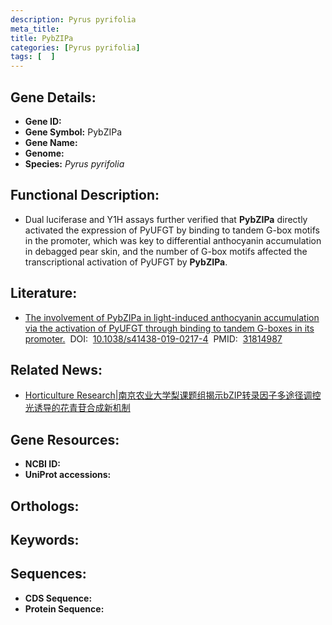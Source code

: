 ```yaml
---
description: Pyrus pyrifolia
meta_title:
title: PybZIPa
categories: [Pyrus pyrifolia]
tags: [  ]
---
```


## Gene Details:
- **Gene ID:**	[]()
- **Gene Symbol:** PybZIPa
- **Gene Name:** 
- **Genome:** []()
- **Species:** *Pyrus pyrifolia*

## Functional Description:
   - Dual luciferase and Y1H assays further verified that **PybZIPa** directly activated the expression of PyUFGT by binding to tandem G-box motifs in the promoter, which was key to differential anthocyanin accumulation in debagged pear skin, and the number of G-box motifs affected the transcriptional activation of PyUFGT by **PybZIPa**.

## Literature:
   - [The involvement of PybZIPa in light-induced anthocyanin accumulation via the activation of PyUFGT through binding to tandem G-boxes in its promoter.]( https://academic.oup.com/hr/article/doi/10.1038/s41438-019-0217-4/6437836?login=true)&nbsp;&nbsp;DOI:&nbsp;&nbsp;[10.1038/s41438-019-0217-4](https://academic.oup.com/hr/article/doi/10.1038/s41438-019-0217-4/6437836?login=true)&nbsp;&nbsp;PMID:&nbsp;&nbsp;[31814987](https://pubmed.ncbi.nlm.nih.gov/31814987/)

## Related News:
   - [Horticulture Research|南京农业大学梨课题组揭示bZIP转录因子多途径调控光诱导的花青苷合成新机制](https://mp.weixin.qq.com/s?__biz=Mzg3MDEwNDEyMg==&mid=2247486522&idx=4&sn=c855ed9956f574e55120953279c86623&chksm=ce93a16ff9e42879073e024b3c8ef88f553e2fd61bcf0123b3c25d310acf92985f5be7e6bfd1&scene=27#wechat_redirect)

## Gene Resources:
- **NCBI ID:** [](https://www.ncbi.nlm.nih.gov/gene/?term=)
- **UniProt accessions:** [](https://www.uniprot.org/uniprotkb//entry)

## Orthologs:


## Keywords:


## Sequences:
- **CDS Sequence:**
- **Protein Sequence:**

